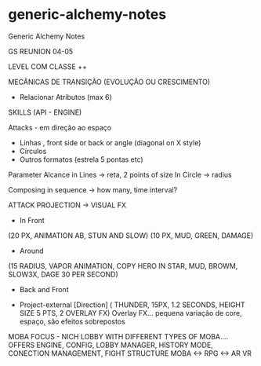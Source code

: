 # generic-alchemy-notes
Generic Alchemy Notes

GS REUNION 04-05

LEVEL COM CLASSE ++

MECÂNICAS DE TRANSIÇÃO (EVOLUÇÃO OU CRESCIMENTO)
- Relacionar Atributos (max 6)


SKILLS (API - ENGINE)

Attacks - em direção ao espaço
- Linhas , front side or back or angle (diagonal on X style)
- Círculos
- Outros formatos (estrela 5 pontas etc)

Parameter Alcance
in Lines -> reta, 2 points of size
In Circle -> radius

Composing in sequence -> how many, time interval?

ATTACK PROJECTION -> VISUAL FX

- In Front 

(20 PX, ANIMATION AB, STUN AND SLOW)
(10 PX, MUD, GREEN, DAMAGE)

- Around

(15 RADIUS, VAPOR ANIMATION, COPY HERO IN STAR, MUD, BROWM, SLOW3X, DAGE 30 PER SECOND)

- Back and Front

- Project-external [Direction]
( THUNDER, 15PX, 1.2 SECONDS, HEIGHT SIZE 5 PTS, 2 OVERLAY FX)
Overlay FX... pequena variação de core, espaço, são efeitos sobrepostos

MOBA FOCUS - NICH
LOBBY WITH DIFFERENT TYPES OF MOBA....
OFFERS ENGINE, CONFIG, LOBBY MANAGER, HISTORY MODE, CONECTION MANAGEMENT, FIGHT STRUCTURE
MOBA <-> RPG <-> AR VR
